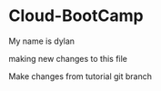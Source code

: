 # Cloud-BootCamp
My name is dylan 


making new changes to this file

Make changes from tutorial git branch
